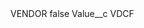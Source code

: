 <?xml version="1.0" encoding="UTF-8"?>
<CustomMetadata xmlns="http://soap.sforce.com/2006/04/metadata" xmlns:xsi="http://www.w3.org/2001/XMLSchema-instance" xmlns:xsd="http://www.w3.org/2001/XMLSchema">
    <label>VENDOR</label>
    <protected>false</protected>
    <values>
        <field>Value__c</field>
        <value xsi:type="xsd:string">VDCF</value>
    </values>
</CustomMetadata>
